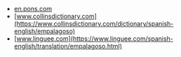 * [en.pons.com](https://en.pons.com/translate/spanish-english/empalagoso)
* [www.collinsdictionary.com](https://www.collinsdictionary.com/dictionary/spanish-english/empalagoso)
* [www.linguee.com](https://www.linguee.com/spanish-english/translation/empalagoso.html)
